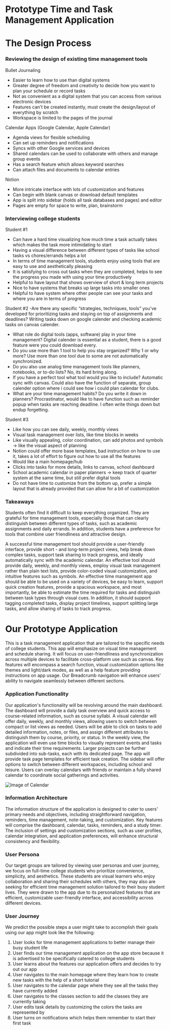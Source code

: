 # Prototype Time and Task Management Application

# The Design Process

### Reviewing the design of existing time management tools

Bullet Journaling

- Easier to learn how to use than digital systems
- Greater degree of freedom and creativity to decide how you want to plan your schedule or record tasks 
- Not as convenient as a digital system that you can access from various electronic devices
- Features can't be created instantly, must create the design/layout of everything by scratch 
- Workspace is limited to the pages of the journal

Calendar Apps (Google Calendar, Apple Calendar)

- Agenda views for flexible scheduling
- Can set up reminders and notifications
- Syncs with other Google services and devices
- Shared calendars can be used to collaborate with others and manage group events
- Has a search feature which allows keyword searches
- Can attach files and documents to calendar entries

Notion

- More intricate interface with lots of customization and features
- Can begin with blank canvas or download default templates
- App is split into sidebar (holds all task databases and pages) and editor
- Pages are empty for space to write, plan, brainstorm

### Interviewing college students

Student #1
- Can have a hard time visualizing how much time a task actually takes which makes the task more intimidating to start
- Having a visual difference between different types of tasks like school tasks vs chores/errands helps a lot 
- In terms of time management tools, students enjoy using tools that are easy to use and aesthetically pleasing 
- It is satisfying to cross out tasks when they are completed, helps to see the progress you made with using your time productively 
- Helpful to have layout that shows overview of short & long term projects
- Nice to have systems that breaks up large tasks into smaller ones
- Helpful to have system where other people can see your tasks and where you are in terms of progress

Student #2
-Are there any specific “strategies, techniques, tools” you've developed for prioritizing tasks and staying on top of assignments and deadlines? Writing tasks down on google calender and checking academic tasks on canvas calender.
- What role do digital tools (apps, software) play in your time management? Digital calender is essential as a student, there is a good feature were you could download every. 
- Do you use more than 1 tool to help you stay organized? Why 1 or why more? Use more than one tool due to some are not automatically synchronized.
- Do you also use analog time management tools like planners, notebooks, or to-do lists? No, its hard bring along.
- If you have a perfect tool what tool would you like to include? Automatic sync with canvas. Could also have the function of separate, group calender option where i could see how i could plan calendar for clubs. 
- What are your time management habits? Do you write it down in planners? Procrastinator, would like to have function such as reminder popup when tasks are reaching deadline. I often write things down but endup forgetting.

Student #3
- Like how you can see daily, weekly, monthly views
- Visual task management over lists, like time blocks in weeks
- Like visually appealing, color coordination, can add photos and symbols → like the visual aspect of planning
- Notion could offer more base templates, bad instruction on how to use it, takes a lot of effort to figure out how to use all the features
- Would like a main homepage/hub
- Clicks into tasks for more details, links to canvas, school dashboard
- School academic calendar in paper planners → keep track of quarter system at the same time, but still prefer digital tools
- Do not have time to customize from the bottom up, prefer a simple layout that is already provided that can allow for a bit of customization

### Takeaways 

Students often find it difficult to keep everything organized. They are grateful for time management tools, especially those that can clearly distinguish between different types of tasks, such as academic assignments and daily errands. In addition, students have a preference for tools that combine user friendliness and attractive design.

A successful time management tool should provide a user-friendly interface, provide short - and long-term project views, help break down complex tasks, support task sharing to track progress, and ideally automatically sync with the academic calendar. An effective tool should provide daily, weekly, and monthly views, employ visual task management rather than plain text lists, provide color-coded visual customization, and intuitive features such as symbols. An effective time management app should be able to be used on a variety of devices, be easy to learn, support quick creation features, provide a spacious workspace, and most importantly, be able to estimate the time required for tasks and distinguish between task types through visual cues. In addition, it should support tagging completed tasks, display project timelines, support splitting large tasks, and allow sharing of tasks to track progress.

# Our Prototype Application

This is a task management application that are tailored to the specific needs of college students. This app will emphasize on visual time management and schedule sharing. It will focus on user-friendliness and synchronization across multiple devices to facilitate cross-platform use such as canvas. Key features will encompass a search function, visual customization options like themes and light/dark modes, as well as a help feature providing instructions on app usage. Our Breadcrumb navigation will enhance users' ability to navigate seamlessly between different sections.

### Application Functionality

Our application's functionality will be revolving around the main dashboard. The dashboard will provide a daily task overview and quick access to course-related information, such as course syllabi. A visual calendar will offer daily, weekly, and monthly views, allowing users to switch between compact or list views as needed. Users will be able to click on tasks to add detailed information, notes, or files, and assign different attributes to distinguish them by course, priority, or status. In the weekly view, the application will even use time blocks to visually represent events and tasks and indicate their time requirements. Larger projects can be further subdivided into sub-tasks, each with its dedicated page. The app will provide task page templates for efficient task creation. The sidebar will offer options to switch between different workspaces, including school and leisure. Users can overlay calendars with friends or maintain a fully shared calendar to coordinate social gatherings and activities.

![Image of Calendar](/prototype-app/assets/Calendar.png)

### Information Architecture

The information structure of the application is designed to cater to users' primary needs and objectives, including straightforward navigation, reminders, time management, note-taking, and customization. Key features will comprise the dashboard, calendar, tasks, reminders, and a study timer. The inclusion of settings and customization sections, such as user profiles, calendar integration, and application preferences, will enhance structural consistency and flexibility.

### User Persona

Our target groups are tailored by viewing user personas and user journey, we focus on full-time college students who prioritize convenience, simplicity, and aesthetics. These students are visual learners who enjoy collaboration and sharing their schedules with others, they may also are seeking for efficient time management solution tailored to their busy student lives. They were drawn to the app due to its personalized features that are efficient, customizable user-friendly interface, and accessibility across different devices.

### User Journey

We predict the possible steps a user might take to accomplish their goals using our app might look like the following:

1. User looks for time management applications to better manage their busy student life
2. User finds our time management application on the app store because it is advertised to be specifically catered to college students 
3. User learns about the features our application offers and decides to try out our app 
4. User navigates to the main homepage where they learn how to create new tasks with the help of a short tutorial 
5. User navigates to the calendar page where they see all the tasks they have currently added
6. User navigates to the classes section to add the classes they are currently taking
7. User edits task details by customizing the colors the tasks are represented by
8. User turns on notifications which helps them remember to start their first task


